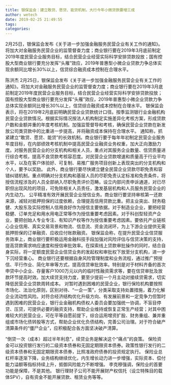 ```yaml
---
title: 银保监会：建立敢贷、愿贷、能贷机制，大行今年小微贷款要增三成
author: wetech
date: 2019-02-25 21:49:55
tags: 
categories: 
---
```

2月25日，银保监会发布《关于进一步加强金融服务民营企业有关工作的通知》。将加大对金融服务民营企业的监管督查力度；商业银行要在2019年3月底前制定2019年度民营企业服务目标，结合民营企业经营实际科学安排贷款投放；国有控股大型商业银行要充分发挥“头雁”效应，2019年普惠型小微企业贷款力争总体实现余额同比增长30%以上，信贷综合融资成本控制在合理水平。
<!-- more -->
陈洪杰
2月25日，银保监会发布《关于进一步加强金融服务民营企业有关工作的通知》。将加大对金融服务民营企业的监管督查力度；商业银行要在2019年3月底前制定2019年度民营企业服务目标，结合民营企业经营实际科学安排贷款投放；国有控股大型商业银行要充分发挥“头雁”效应，2019年普惠型小微企业贷款力争总体实现余额同比增长30%以上，信贷综合融资成本控制在合理水平。
银保监会表示，将在2019年2月底前明确民营企业贷款统计口径。按季监测银行业金融机构民营企业贷款情况。根据实际情况按法人机构制定实施差异化考核方案，形成贷款户数和金额并重的年度考核机制。加强监管督导和考核，确保民营企业贷款在新发放公司类贷款中的比重进一步提高，并将融资成本保持在合理水平。
通知称，抓紧建立“敢贷、愿贷、能贷”的长效机制。商业银行要于每年年初制定民营企业服务年度目标，在内部绩效考核机制中提高民营企业融资业务权重，加大正向激励力度。对服务民营企业的分支机构和相关人员，重点对其服务企业数量、信贷质量进行综合考核，提高不良贷款考核容忍度。对民营企业贷款增速和质量高于行业平均水平，以及在客户体验好、可复制、易推广服务项目创新上表现突出的分支机构和个人，要予以奖励。
此外，商业银行要尽快建立健全民营企业贷款尽职免责和容错纠错机制。重点明确对分支机构和基层人员的尽职免责认定标准和免责条件，将授信流程涉及的人员全部纳入尽职免责评价范畴。设立内部问责申诉通道，对已尽职但出现风险的项目，可免除相关人员责任，激发基层机构和人员服务民营企业的内生动力。
公平精准有效开展民营企业授信业务。商业银行要坚持审核第一还款来源，减轻对抵押担保的过度依赖，合理提高信用贷款比重。把主业突出、财务稳健、大股东及实际控制人信用良好作为授信主要依据。对于制造业企业，要把经营稳健、订单充足和用水用电正常等作为授信重要考虑因素。对于科创型轻资产企业，要把创始人专业专注、有知识产权等作为授信重要考虑因素。要依托产业链核心企业信用、真实交易背景和物流、信息流、资金流闭环，为上下游企业提供无需抵押担保的订单融资、应收应付账款融资。
银保监会称，在提升民营企业信贷服务效率上，商业银行要积极运用金融科技手段加强对风险评估与信贷决策的支持，提高贷款需求响应速度和授信审批效率。在探索线上贷款审批操作的同时，结合自身实际，将一定额度民营企业信贷业务的发起权和审批权下放至分支机构，进一步下沉经营重心。
商业银行还要根据自身风险管理制度和业务流程，通过推广预授信、平行作业、简化年审等方式，提高信贷审批效率。特别是对于材料齐备的首次申贷中小企业、存量客户1000万元以内的临时性融资需求等，要在信贷审批及放款环节提高时效。加大续贷支持力度，要至少提前一个月主动对接续贷需求，切实降低民营企业贷款周转成本。
对暂时遇到困难的民营企业，银行保险机构要按照市场化、法治化原则，区别对待、“一企一策”，分类采取支持处置措施，着力化解企业流动性风险。对符合经济结构优化升级方向、有发展前景和一定竞争力但暂时遇到困难的民营企业，银行业金融机构债权人委员会要加强统一协调，不盲目停贷、压贷，可提供必要的融资支持，帮助企业维持或恢复正常生产经营；对其中困难较大的民营企业，可在平等自愿前提下，综合运用增资扩股、财务重组、兼并重组或市场化债转股等方式，帮助企业优化负债结构，完善公司治理。对于符合破产清算条件的“僵尸企业”，应积极配合各方面坚决破产清算。
 
 
“倒贷一次（成本）超过半年利息”，续贷业务是解决这个“痛点”的良策。
保险资金可以投资银行发行的二级资本债券和无固定期限资本债券。政策性银行发行的二级资本债券和无固定期限资本债券，比照准政府债券的投资规定执行。
保险业总杠杆率逐渐下降，业务结构继续优化，内生增长动力进一步增强，实际资本、偿付能力溢额等指标持续上升，抵御风险能力不断增强。
李克穆强调，保险业的首要功能是保障，不是其他。
银行理财子公司不能开展财产权信托（设立特殊目的载体SPV），自有资金不能开展贷款、租赁业务等等。

